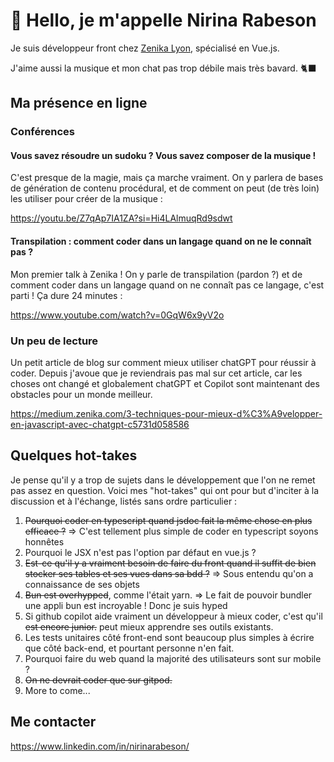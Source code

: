 # 👋 Hello, je m'appelle Nirina Rabeson

Je suis développeur front chez [Zenika Lyon](https://github.com/Zenika), spécialisé en Vue.js.

J'aime aussi la musique et mon chat pas trop débile mais très bavard. 🐈‍⬛

## Ma présence en ligne

### Conférences

#### Vous savez résoudre un sudoku ? Vous savez composer de la musique !

C'est presque de la magie, mais ça marche vraiment. On y parlera de bases de génération de contenu procédural, et de comment on peut (de très loin) les utiliser pour créer de la musique :

https://youtu.be/Z7qAp7IA1ZA?si=Hi4LAlmuqRd9sdwt

#### Transpilation : comment coder dans un langage quand on ne le connaît pas ?

Mon premier talk à Zenika ! On y parle de transpilation (pardon ?) et de comment coder dans un langage quand on ne connaît pas ce langage, c'est parti ! Ça dure 24 minutes :

https://www.youtube.com/watch?v=0GqW6x9yV2o

### Un peu de lecture

Un petit article de blog sur comment mieux utiliser chatGPT pour réussir à coder. Depuis j'avoue que je reviendrais pas mal sur cet article, car les choses ont changé et globalement chatGPT et Copilot sont maintenant des obstacles pour un monde meilleur.

https://medium.zenika.com/3-techniques-pour-mieux-d%C3%A9velopper-en-javascript-avec-chatgpt-c5731d058586

## Quelques hot-takes

Je pense qu'il y a trop de sujets dans le développement que l'on ne remet pas assez en question. Voici mes "hot-takes" qui ont pour but d'inciter à la discussion et à l'échange, listés sans ordre particulier :

1. ~~Pourquoi coder en typescript quand jsdoc fait la même chose en plus efficace ?~~ => C'est tellement plus simple de coder en typescript soyons honnêtes
2. Pourquoi le JSX n'est pas l'option par défaut en vue.js ?
3. ~~Est-ce qu'il y a vraiment besoin de faire du front quand il suffit de bien stocker ses tables et ses vues dans sa bdd ?~~ => Sous entendu qu'on a connaissance de ses objets
4. ~~Bun est overhypped~~, comme l'était yarn. => Le fait de pouvoir bundler une appli bun est incroyable ! Donc je suis hyped
5. Si github copilot aide vraiment un développeur à mieux coder, c'est qu'il ~~est encore junior.~~ peut mieux apprendre ses outils existants.
6. Les tests unitaires côté front-end sont beaucoup plus simples à écrire que côté back-end, et pourtant personne n'en fait.
7. Pourquoi faire du web quand la majorité des utilisateurs sont sur mobile ?
8. ~~On ne devrait coder que sur gitpod.~~
9. More to come...

## Me contacter

<https://www.linkedin.com/in/nirinarabeson/>

<!---
Seboran/Seboran is a ✨ special ✨ repository because its `README.md` (this file) appears on your GitHub profile.
You can click the Preview link to take a look at your changes.
--->
